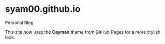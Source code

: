 # syam00.github.io
Personal Blog

This site now uses the **Cayman** theme from GitHub Pages for a more stylish look.

